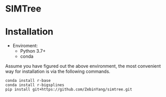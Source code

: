 # SIMTree


# Installation

- Enviroment: 
    - Python 3.7+
    - conda 

Assume you have figured out the above environment, the most convenient way for installation is via the following commands. 
```sheel
conda install r-base
conda install r-bigsplines
pip install git+https://github.com/ZebinYang/simtree.git
```
